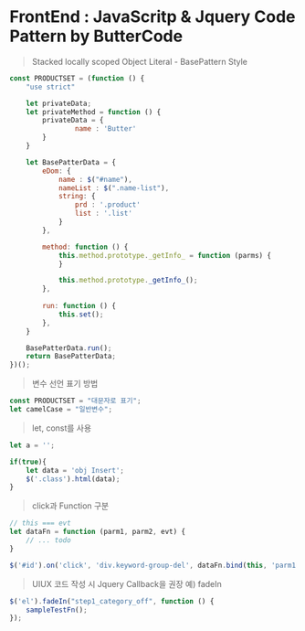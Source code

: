 # FrontEnd : JavaScritp & Jquery Code Pattern by ButterCode

> Stacked locally scoped Object Literal - BasePattern Style
```javascript
const PRODUCTSET = (function () {
    "use strict"

    let privateData;
    let privateMethod = function () {
        privateData = {
        		name : 'Butter'
        }
    }

    let BasePatterData = {
        eDom: {
            name : $("#name"),
            nameList : $(".name-list"),
            string: {
                prd : '.product'
                list : '.list'
            }
        },

        method: function () {
            this.method.prototype._getInfo_ = function (parms) {
            }

            this.method.prototype._getInfo_();
        },
        
        run: function () { 
            this.set();
        },    
    }

    BasePatterData.run();    
    return BasePatterData;
})();


```
> 변수 선언 표기 방법
```javascript
const PRODUCTSET = "대문자로 표기";
let camelCase = "일반변수";

```




> let, const를 사용
```javascript
let a = '';

if(true){
    let data = 'obj Insert';
    $('.class').html(data);
}

```


> click과 Function 구분
```javascript
// this === evt
let dataFn = function (parm1, parm2, evt) {
    // ... todo
}

$('#id').on('click', 'div.keyword-group-del', dataFn.bind(this, 'parm1', 'parm1'));
```



> UIUX 코드 작성 시 Jquery Callback을 권장 예) fadeIn
```javascript
$('el').fadeIn("step1_category_off", function () {
    sampleTestFn();
});
```
